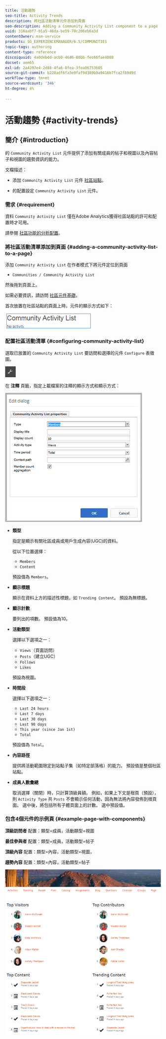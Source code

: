 ```yaml
---
title: 活動趨勢
seo-title: Activity Trends
description: 將社區活動清單元件添加到頁面
seo-description: Adding a Community Activity List component to a page
uuid: 316aabf7-01a5-46da-be59-70c206eb6a3d
contentOwner: msm-service
products: SG_EXPERIENCEMANAGER/6.5/COMMUNITIES
topic-tags: authoring
content-type: reference
discoiquuid: 4a0debdd-acb9-4646-80bb-fec66fae4088
docset: aem65
exl-id: 2a4297e4-2d88-4fa6-8fea-3fea06753605
source-git-commit: b220adf6fa3e9faf94389b9a9416b7fca2f89d9d
workflow-type: tm+mt
source-wordcount: '346'
ht-degree: 4%

---
```


# 活動趨勢 {#activity-trends}

## 簡介 {#introduction}

的 `Community Activity List` 元件提供了添加有關成員的帖子和視圖以及內容帖子和視圖的趨勢資訊的能力。

文檔描述：

* 添加 `Community Activity List` 元件 [社區站點](/help/communities/overview.md#community-sites)。

* 的配置設定 `Community Activity List` 元件。

### 需求 {#requirement}

資料 `Community Activity List` 僅在Adobe Analytics獲得社區站點的許可和配置時才可用。

請參閱 [社區功能的分析配置](/help/communities/analytics.md)。

### 將社區活動清單添加到頁面 {#adding-a-community-activity-list-to-a-page}

添加 `Community Activity List` 在作者模式下將元件定位到頁面

* `Communities / Community Activity List`

然後拖到頁面上。

如需必要資訊，請訪問 [社區元件基礎](/help/communities/basics.md)。

首次放置在社區站點的頁面上時，元件的顯示方式如下：

![社區活動](assets/community-activity.png)

### 配置社區活動清單  {#configuring-community-activity-list}

選取已放置的 `Community Activity List` 要訪問和選擇的元件 `Configure` 表徵圖。

![配置](assets/configure-new.png)

在 **注釋** 頁籤，指定上載檔案的注釋的顯示方式和顯示方式：

![屬性](assets/activity-list-properties.png)

* **類型**

   指定是顯示有關社區成員或用戶生成內容(UGC)的資料。

   從以下位置選擇：

   * `Members`
   * `Content`

   預設值為 `Members`。

* **顯示標題**

   顯示在資料上方的描述性標題，如 `Trending Content`。
預設為無標題。

* **顯示計數**

   要列出的項數。
預設值為10。

* **活動類型**

   選擇以下選項之一：

   * `Views`（頁面訪問）
   * `Posts`（建立UGC）
   * `Follows`
   * `Likes`

   預設為視圖。

* **時間段**

   選擇以下選項之一：

   * `Last 24 hours`
   * `Last 7 days`
   * `Last 30 days`
   * `Last 90 days`
   * `This year (since Jan 1st)`
   * `Total`

   預設值為 `Total`。

* **內容路徑**

   提供將活動範圍限定到站點子集（如特定部落格）的能力。
預設值是整個社區站點。

* **成員人數彙總**

   取消選擇（關閉）時，只計算頂級員額。 例如，如果上下文是根頁（預設），則 `Activity Type` 共 `Posts` 不會顯示任何活動，因為無法將內容發佈到根頁面。 選中後，將包括所有子體頁面上的計數。
選中預設值。

### 包含4個元件的示例頁 {#example-page-with-components}

**頂級訪問者** 配置：類型=成員，活動類型=視圖

**最佳參與者** 配置：類型=成員，活動類型=帖子

**頂級內容** 配置：類型=內容，活動類型=視圖，

**趨勢內容** 配置：類型=內容，活動類型=帖子

![元件](assets/activity-list-components.png)
